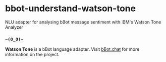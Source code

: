 # bbot-understand-watson-tone
NLU adapter for analysing bBot message sentiment with IBM's Watson Tone Analyzer

### `~(O_O)~`

__Watson Tone__ is a bBot language adapter. Visit [bBot.chat](http://bbot.chat/) for more information on the project.
